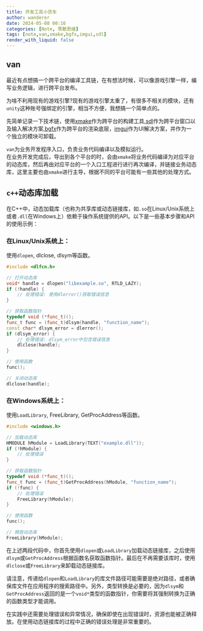 ```yaml
---
title: 开发工具小货车
author: wanderer
date: 2024-05-08 00:16
categories: [Note, 零散思绪]
tags: [note,van,xmake,bgfx,imgui,sdl]
render_with_liquid: false
---
```


## van

最近有点想搞一个跨平台的编译工具链，在有想法时候，可以像游戏引擎一样，编写业务逻辑，进行跨平台发布。

为啥不利用现有的游戏引擎?现有的游戏引擎太重了，有很多不相关的模块，还有`unity`这种账号强绑定的引擎，相当不方便，我想搞一个简单点的。

先简单记录一下技术链，使用[xmake](https://xmake.io)作为跨平台的构建工具,[sdl](https://libsdl.org/)作为跨平台窗口以及输入解决方案,[bgfx](https://github.com/bkaradzic/bgfx)作为跨平台的渲染底层，[imgui](https://github.com/bkaradzic/bgfx)作为UI解决方案，并作为一个独立的模块可卸载。

`van`为业务开发程序入口，负责业务代码编译以及模拟运行。  
在业务开发完成后，导出到各个平台的时，会由`xmake`将业务代码编译为对应平台的动态库，然后再由对应平台的一个入口工程进行进行再次编译，并链接业务动态库，这里主要也由`xmake`进行主导，根据不同的平台可能有一些其他的处理方式。

## `c++`动态库加载

在C++中，动态加载库（也称为共享库或动态链接库，如`.so`在Linux/Unix系统上或者`.dll`在Windows上）依赖于操作系统提供的API。以下是一些基本步骤和API的使用示例：

### 在Linux/Unix系统上：

使用`dlopen`, dlclose, dlsym等函数。

 ```cpp
 #include <dlfcn.h>
 
 // 打开动态库
 void* handle = dlopen("libexample.so", RTLD_LAZY);
 if (!handle) {
     // 处理错误: 使用dlerror()获取错误信息
 }
 
 // 获取函数指针
 typedef void (*func_t)();
 func_t func = (func_t)dlsym(handle, "function_name");
 const char* dlsym_error = dlerror();
 if (dlsym_error) {
     // 处理错误: dlsym_error中包含错误信息
     dlclose(handle);
 }
 
 // 使用函数
 func();
 
 // 关闭动态库
 dlclose(handle);
```

### 在Windows系统上：

使用`LoadLibrary`, FreeLibrary, GetProcAddress等函数。

 ```cpp
 #include <windows.h>
 
 // 加载动态库
 HMODULE hModule = LoadLibrary(TEXT("example.dll"));
 if (!hModule) {
     // 处理错误
 }
 
 // 获取函数指针
 typedef void (*func_t)();
 func_t func = (func_t)GetProcAddress(hModule, "function_name");
 if (!func) {
     // 处理错误
     FreeLibrary(hModule);
 }
 
 // 使用函数
 func();
 
 // 释放动态库
 FreeLibrary(hModule);
```

在上述两段代码中，你首先使用`dlopen`或`LoadLibrary`加载动态链接库，之后使用`dlsym`或`GetProcAddress`根据函数名获取函数指针。最后在不再需要该库时，使用`dlclose`或`FreeLibrary`来卸载动态链接库。

请注意，传递给`dlopen`和`LoadLibrary`的库文件路径可能需要是绝对路径，或者确保库文件在应用程序的搜索路径中。另外，类型转换是必要的，因为`dlsym`和`GetProcAddress`返回的是一个`void*`类型的函数指针，你需要将其强制转换为正确的函数类型才能调用。

在实践中还需要处理错误和异常情况，确保即使在出现错误时，资源也能被正确释放。在使用动态链接库的过程中正确的错误处理是非常重要的。